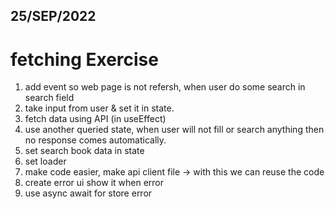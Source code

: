 
## 25/SEP/2022
# fetching Exercise

1. add event so web page is not refersh, when user do some search in search field
2. take input from user & set it in state.
3. fetch data using API (in useEffect) 
4. use another queried state, when user will not fill or search anything then no response comes automatically.
5. set search book data in state 
6. set loader 
7. make code easier, make api client file -> with this we can reuse the code 
8. create error ui show it when error 
9. use async await for store error
